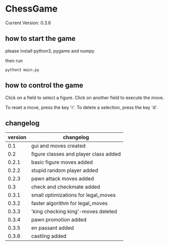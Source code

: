 # ChessGame
Current Version: 0.3.6

## how to start the game
please install python3, pygame and numpy

then run

```
python3 main.py
```


## how to control the game
Click on a field to select a figure.
Click on another field to execute the move.

To reset a move, press the key 'r'.
To delete a selection, press the key 'd'.

## changelog
| version | changelog                             |
|---------|---------------------------------------|
| 0.1     | gui and moves created                 |
| 0.2     | figure classes and player class added |
| 0.2.1   | basic figure moves added              |
| 0.2.2   | stupid random player added            |
| 0.2.3   | pawn attack moves added               |
| 0.3     | check and checkmate added             |
| 0.3.1   | small optimizations for legal_moves   |
| 0.3.2   | faster algorithm for legal_moves      |
| 0.3.3   | 'king checking king'-moves deleted    |
| 0.3.4   | pawn promotion added                  |
| 0.3.5   | en passant added                      |
| 0.3.6   | castling added                        |